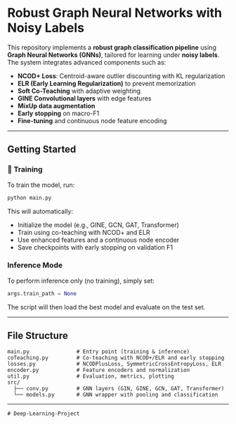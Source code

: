 # Robust Graph Neural Networks with Noisy Labels

This repository implements a **robust graph classification pipeline** using **Graph Neural Networks (GNNs)**, tailored for learning under **noisy labels**. The system integrates advanced components such as:

- **NCOD+ Loss**: Centroid-aware outlier discounting with KL regularization
- **ELR (Early Learning Regularization)** to prevent memorization
- **Soft Co-Teaching** with adaptive weighting
- **GINE Convolutional layers** with edge features
- **MixUp data augmentation**
- **Early stopping** on macro-F1
- **Fine-tuning** and continuous node feature encoding

---

## Getting Started

### 🔧 Training

To train the model, run:

```bash
python main.py
```

This will automatically:
- Initialize the model (e.g., GINE, GCN, GAT, Transformer)
- Train using co-teaching with NCOD+ and ELR
- Use enhanced features and a continuous node encoder
- Save checkpoints with early stopping on validation F1

### Inference Mode

To perform inference only (no training), simply set:

```python
args.train_path = None
```

The script will then load the best model and evaluate on the test set.

---

## File Structure

```
main.py               # Entry point (training & inference)
coTeaching.py         # Co-teaching with NCOD+/ELR and early stopping
losses.py             # NCODPlusLoss, SymmetricCrossEntropyLoss, ELR
encoder.py            # Feature encoders and normalization
util.py               # Evaluation, metrics, plotting
src/
  ├── conv.py         # GNN layers (GIN, GINE, GCN, GAT, Transformer)
  └── models.py       # GNN wrapper with pooling and classification
```

---

```
# Deep-Learning-Project
